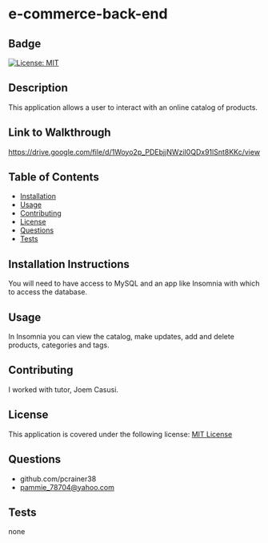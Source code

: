 
  # e-commerce-back-end

  ## Badge
  [![License: MIT](https://img.shields.io/badge/License-MIT-yellow.svg)](https://opensource.org/licenses/MIT)

  ## Description 
  
  This application allows a user to interact with an online catalog of products.

  ## Link to Walkthrough

  https://drive.google.com/file/d/1Woyo2p_PDEbjjNWziI0QDx91lSnt8KKc/view

  ## Table of Contents 
  - [Installation](#installation) 
  - [Usage](#usage) 
  - [Contributing](#contributing) 
  - [License](#license) 
  - [Questions](#questions)
  - [Tests](#tests)

  ## Installation Instructions 
  
  You will need to have access to MySQL and an app like Insomnia with which to access the database.

  ## Usage 
 
  In Insomnia you can view the catalog, make updates, add and delete products, categories and tags. 

  ## Contributing   
 
  I worked with tutor, Joem Casusi.
  
  ## License 
 
  This application is covered under the following license:
    [MIT License](https://opensource.org/licenses/)
  
  ## Questions
  
  - github.com/pcrainer38
  - pammie_78704@yahoo.com
  
   ## Tests 
  
   none